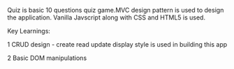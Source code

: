 Quiz is basic 10 questions quiz game.MVC design pattern is used to design the application.
Vanilla Javscript along with CSS and HTML5 is used.

Key Learnings:

 1 CRUD design -  create read update display style is used in building this app
 
 2 Basic DOM manipulations 
 
 
